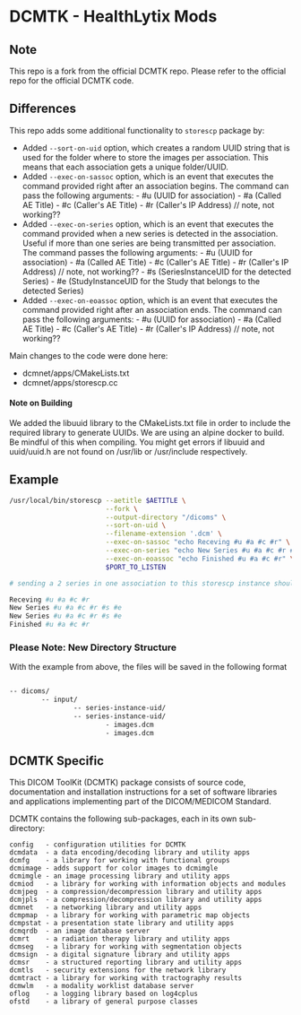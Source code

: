 # DCMTK - HealthLytix Mods

## Note

This repo is a fork from the official DCMTK repo. Please refer to the official repo for the 
official DCMTK code.

## Differences

This repo adds some additional functionality to `storescp` package by:

- Added `--sort-on-uid` option, which creates a random UUID string that is used for the folder where to store the images per association. This means that each association gets a unique folder/UUID.
- Added `--exec-on-sassoc` option, which is an event that executes the command provided right after an association begins. The command can pass the following arguments:
        - #u (UUID for association)
        - #a (Called AE Title)
        - #c (Caller's AE Title)
        - #r (Caller's IP Address) // note, not working??
- Added `--exec-on-series` option, which is an event that executes the command provided when a new series is detected in the association. Useful if more than one series are being transmitted per association. The command passes the following arguments:
        - #u (UUID for association)
        - #a (Called AE Title)
        - #c (Caller's AE Title)
        - #r (Caller's IP Address) // note, not working??
        - #s (SeriesInstanceUID for the detected Series)
        - #e (StudyInstanceUID for the Study that belongs to the detected Series)
- Added `--exec-on-eoassoc` option, which is an event that executes the command provided right after an association ends. The command can pass the following arguments:
        - #u (UUID for association)
        - #a (Called AE Title)
        - #c (Caller's AE Title)
        - #r (Caller's IP Address) // note, not working??

Main changes to the code were done here:

- dcmnet/apps/CMakeLists.txt
- dcmnet/apps/storescp.cc

#### Note on Building

We added the libuuid library to the CMakeLists.txt file in order to include the required library to generate UUIDs. We are using an alpine docker to build. 
Be mindful of this when compiling. You might get errors if libuuid and uuid/uuid.h are not found on /usr/lib or /usr/include respectively.

## Example

```bash
/usr/local/bin/storescp --aetitle $AETITLE \
                        --fork \
                        --output-directory "/dicoms" \
                        --sort-on-uid \
                        --filename-extension '.dcm' \
                        --exec-on-sassoc "echo Receving #u #a #c #r" \
                        --exec-on-series "echo New Series #u #a #c #r #s #e" \
                        --exec-on-eoassoc "echo Finished #u #a #c #r" \
                        $PORT_TO_LISTEN

# sending a 2 series in one association to this storescp instance should produce the following:

Receving #u #a #c #r
New Series #u #a #c #r #s #e
New Series #u #a #c #r #s #e
Finished #u #a #c #r

```

### Please Note: New Directory Structure

With the example from above, the files will be saved in the following format

```bash

-- dicoms/
        -- input/
                -- series-instance-uid/
                -- series-instance-uid/
                        - images.dcm
                        - images.dcm

```



## DCMTK Specific

This DICOM ToolKit (DCMTK) package consists of source code, documentation
and installation instructions for a set of software libraries and
applications implementing part of the DICOM/MEDICOM Standard.

DCMTK contains the following sub-packages, each in its own sub-directory:

    config   - configuration utilities for DCMTK
    dcmdata  - a data encoding/decoding library and utility apps
    dcmfg    - a library for working with functional groups
    dcmimage - adds support for color images to dcmimgle
    dcmimgle - an image processing library and utility apps
    dcmiod   - a library for working with information objects and modules
    dcmjpeg  - a compression/decompression library and utility apps
    dcmjpls  - a compression/decompression library and utility apps
    dcmnet   - a networking library and utility apps
    dcmpmap  - a library for working with parametric map objects
    dcmpstat - a presentation state library and utility apps
    dcmqrdb  - an image database server
    dcmrt    - a radiation therapy library and utility apps
    dcmseg   - a library for working with segmentation objects
    dcmsign  - a digital signature library and utility apps
    dcmsr    - a structured reporting library and utility apps
    dcmtls   - security extensions for the network library
    dcmtract - a library for working with tractography results
    dcmwlm   - a modality worklist database server
    oflog    - a logging library based on log4cplus
    ofstd    - a library of general purpose classes
